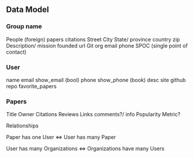 
## Data Model

### Group name
People (foreign)
papers
citations
Street
City
State/ province
country
zip
Description/ mission
founded
url
Git org
email
phone
SPOC (single point of contact)

### User
name
email
show_email (bool)
phone
show_phone (book)
desc
site
github repo
favorite_papers

### Papers
Title
Owner
Citations
Reviews
Links
comments?/ info
    Popularity Metric?

Relationships

Paper has one User   <=> User has many Paper

User has many Organizations  <=> Organizations have many Users
